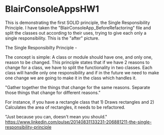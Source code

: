 # BlairConsoleAppsHW1

This is demonstrating the first SOLID principle, the Single Responsibility Principle. I have taken the "BlairConsoleApp_BeforeRefactoring" file and split the classes out according to their uses, trying to give each only a single responsibility. This is the "after" picture.

The Single Responsibilty Principle -

The concept is simple: A class or module should have one, and only one, reason to be changed. This principle states that if we have 2 reasons to change for a class, we have to split the functionality in two classes. Each class will handle only one responsibility and if in the future we need to make one change we are going to make it in the class which handles it.

"Gather together the things that change for the same reasons. Separate those things that change for different reasons."

For instance, if you have a rectangle class that 1) Draws rectangles and 2) Calculates the area of rectangles, it needs to be refactored.

"Just because you can, doesn't mean you should." https://www.linkedin.com/pulse/20140831133231-206881211-the-single-responsibility-principle
